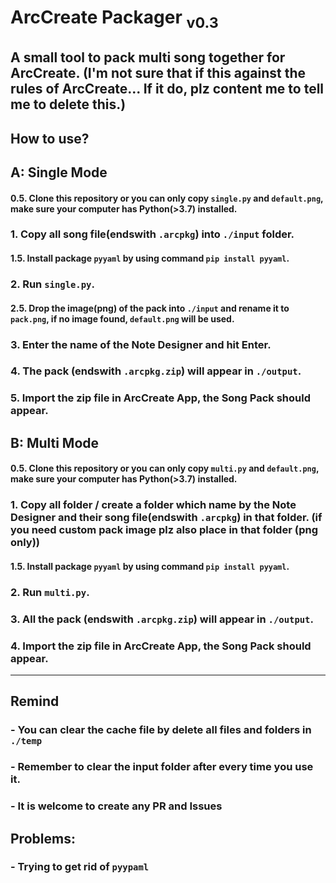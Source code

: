 # ArcCreate Packager <sub>v0.3</sub>
A small tool to pack multi song together for ArcCreate.
(I'm not sure that if this against the rules of ArcCreate... If it do, plz content me to tell me to delete this.)
---

## How to use?
## A: Single Mode
#### 0.5. Clone this repository or you can only copy `single.py` and `default.png`, make sure your computer has Python(>3.7) installed.
### 1. Copy all song file(endswith `.arcpkg`) into `./input` folder.
#### 1.5. Install package `pyyaml` by using command `pip install pyyaml`.
### 2. Run `single.py`.
#### 2.5. Drop the image(png) of the pack into `./input` and rename it to `pack.png`, if no image found, `default.png` will be used.
### 3. Enter the name of the Note Designer and hit Enter.
### 4. The pack (endswith `.arcpkg.zip`) will appear in `./output`.
### 5. Import the zip file in ArcCreate App, the Song Pack should appear.

## B: Multi Mode
#### 0.5. Clone this repository or you can only copy `multi.py` and `default.png`, make sure your computer has Python(>3.7) installed.
### 1. Copy all folder / create a folder which name by the Note Designer and their song file(endswith `.arcpkg`) in that folder. (if you need custom pack image plz also place in that folder (png only))
#### 1.5. Install package `pyyaml` by using command `pip install pyyaml`.
### 2. Run `multi.py`.
### 3. All the pack (endswith `.arcpkg.zip`) will appear in `./output`.
### 4. Import the zip file in ArcCreate App, the Song Pack should appear.

---
## Remind
### - You can clear the cache file by delete all files and folders in `./temp`
### - Remember to clear the input folder after every time you use it.
### - It is welcome to create any PR and Issues

## Problems:
### - Trying to get rid of `pyypaml`
